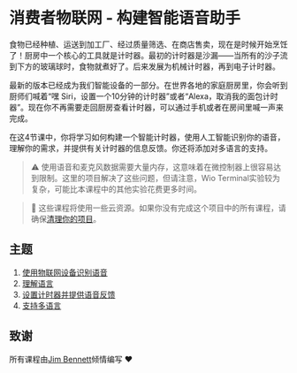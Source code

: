 <!--
CO_OP_TRANSLATOR_METADATA:
{
  "original_hash": "5de7dc1e2ddc402d415473bb795568d4",
  "translation_date": "2025-08-24T23:48:01+00:00",
  "source_file": "6-consumer/README.md",
  "language_code": "zh"
}
-->
# 消费者物联网 - 构建智能语音助手

食物已经种植、运送到加工厂、经过质量筛选、在商店售卖，现在是时候开始烹饪了！厨房中一个核心的工具就是计时器。最初的计时器是沙漏——当所有的沙子流到下方的玻璃球时，食物就煮好了。后来发展为机械计时器，再到电子计时器。

最新的版本已经成为我们智能设备的一部分。在世界各地的家庭厨房里，你会听到厨师们喊着“嘿 Siri，设置一个10分钟的计时器”或者“Alexa，取消我的面包计时器”。现在你不再需要走回厨房查看计时器，可以通过手机或者在房间里喊一声来完成。

在这4节课中，你将学习如何构建一个智能计时器，使用人工智能识别你的语音，理解你的需求，并提供有关计时器的信息反馈。你还将添加对多语言的支持。

> ⚠️ 使用语音和麦克风数据需要大量内存，这意味着在微控制器上很容易达到限制。这里的项目解决了这些问题，但请注意，Wio Terminal实验较为复杂，可能比本课程中的其他实验花费更多时间。

> 💁 这些课程将使用一些云资源。如果你没有完成这个项目中的所有课程，请确保[清理你的项目](../clean-up.md)。

## 主题

1. [使用物联网设备识别语音](./lessons/1-speech-recognition/README.md)
1. [理解语言](./lessons/2-language-understanding/README.md)
1. [设置计时器并提供语音反馈](./lessons/3-spoken-feedback/README.md)
1. [支持多语言](./lessons/4-multiple-language-support/README.md)

## 致谢

所有课程由[Jim Bennett](https://GitHub.com/JimBobBennett)倾情编写 ♥️
